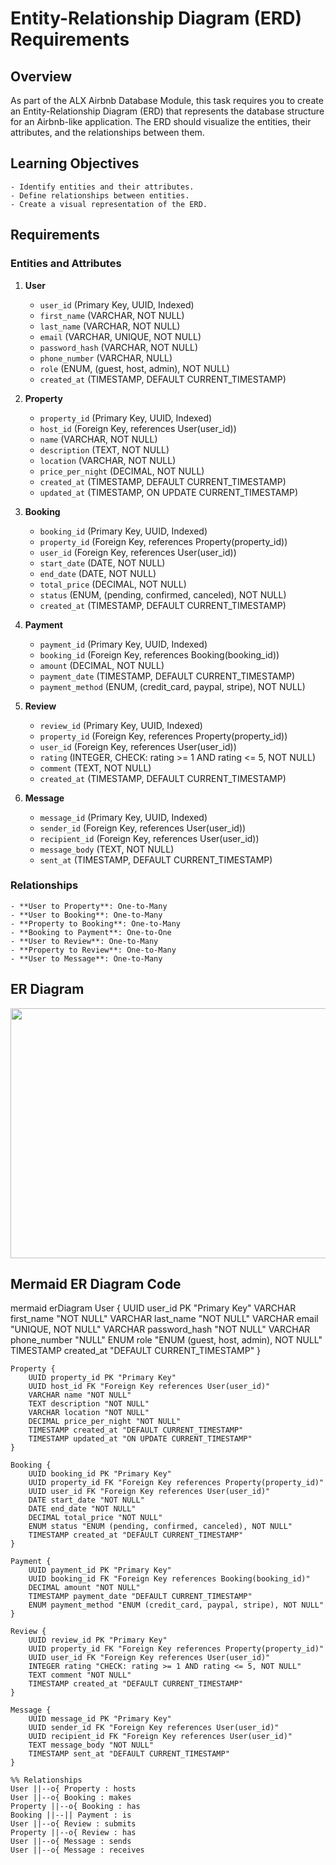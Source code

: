 # Entity-Relationship Diagram (ERD) Requirements

## Overview

As part of the ALX Airbnb Database Module, this task requires you to create an Entity-Relationship Diagram (ERD) that represents the database structure for an Airbnb-like application. The ERD should visualize the entities, their attributes, and the relationships between them.

## Learning Objectives
    - Identify entities and their attributes.
    - Define relationships between entities.
    - Create a visual representation of the ERD.

## Requirements

### Entities and Attributes

1. **User**
      - `user_id` (Primary Key, UUID, Indexed)
      - `first_name` (VARCHAR, NOT NULL)
      - `last_name` (VARCHAR, NOT NULL)
      - `email` (VARCHAR, UNIQUE, NOT NULL)
      - `password_hash` (VARCHAR, NOT NULL)
      - `phone_number` (VARCHAR, NULL)
      - `role` (ENUM, (guest, host, admin), NOT NULL)
      - `created_at` (TIMESTAMP, DEFAULT CURRENT_TIMESTAMP)

2. **Property**
      - `property_id` (Primary Key, UUID, Indexed)
      - `host_id` (Foreign Key, references User(user_id))
      - `name` (VARCHAR, NOT NULL)
      - `description` (TEXT, NOT NULL)
      - `location` (VARCHAR, NOT NULL)
      - `price_per_night` (DECIMAL, NOT NULL)
      - `created_at` (TIMESTAMP, DEFAULT CURRENT_TIMESTAMP)
      - `updated_at` (TIMESTAMP, ON UPDATE CURRENT_TIMESTAMP)

3. **Booking**
      - `booking_id` (Primary Key, UUID, Indexed)
      - `property_id` (Foreign Key, references Property(property_id))
      - `user_id` (Foreign Key, references User(user_id))
      - `start_date` (DATE, NOT NULL)
      - `end_date` (DATE, NOT NULL)
      - `total_price` (DECIMAL, NOT NULL)
      - `status` (ENUM, (pending, confirmed, canceled), NOT NULL)
      - `created_at` (TIMESTAMP, DEFAULT CURRENT_TIMESTAMP)

4. **Payment**
      - `payment_id` (Primary Key, UUID, Indexed)
      - `booking_id` (Foreign Key, references Booking(booking_id))
      - `amount` (DECIMAL, NOT NULL)
      - `payment_date` (TIMESTAMP, DEFAULT CURRENT_TIMESTAMP)
      - `payment_method` (ENUM, (credit_card, paypal, stripe), NOT NULL)

5. **Review**
      - `review_id` (Primary Key, UUID, Indexed)
      - `property_id` (Foreign Key, references Property(property_id))
      - `user_id` (Foreign Key, references User(user_id))
      - `rating` (INTEGER, CHECK: rating >= 1 AND rating <= 5, NOT NULL)
      - `comment` (TEXT, NOT NULL)
      - `created_at` (TIMESTAMP, DEFAULT CURRENT_TIMESTAMP)

6. **Message**
      - `message_id` (Primary Key, UUID, Indexed)
      - `sender_id` (Foreign Key, references User(user_id))
      - `recipient_id` (Foreign Key, references User(user_id))
      - `message_body` (TEXT, NOT NULL)
      - `sent_at` (TIMESTAMP, DEFAULT CURRENT_TIMESTAMP)

### Relationships
    - **User to Property**: One-to-Many
    - **User to Booking**: One-to-Many
    - **Property to Booking**: One-to-Many
    - **Booking to Payment**: One-to-One
    - **User to Review**: One-to-Many
    - **Property to Review**: One-to-Many
    - **User to Message**: One-to-Many

## ER Diagram
<p align="center" width="100%">
    <img height="400" width="600" src="https://github.com/vikkirkobane/alx-airbnb-database/ERD/diagram.svg">
</p>

## Mermaid ER Diagram Code

mermaid
erDiagram
    User {
        UUID user_id PK "Primary Key"
        VARCHAR first_name "NOT NULL"
        VARCHAR last_name "NOT NULL"
        VARCHAR email "UNIQUE, NOT NULL"
        VARCHAR password_hash "NOT NULL"
        VARCHAR phone_number "NULL"
        ENUM role "ENUM (guest, host, admin), NOT NULL"
        TIMESTAMP created_at "DEFAULT CURRENT_TIMESTAMP"
    }

    Property {
        UUID property_id PK "Primary Key"
        UUID host_id FK "Foreign Key references User(user_id)"
        VARCHAR name "NOT NULL"
        TEXT description "NOT NULL"
        VARCHAR location "NOT NULL"
        DECIMAL price_per_night "NOT NULL"
        TIMESTAMP created_at "DEFAULT CURRENT_TIMESTAMP"
        TIMESTAMP updated_at "ON UPDATE CURRENT_TIMESTAMP"
    }

    Booking {
        UUID booking_id PK "Primary Key"
        UUID property_id FK "Foreign Key references Property(property_id)"
        UUID user_id FK "Foreign Key references User(user_id)"
        DATE start_date "NOT NULL"
        DATE end_date "NOT NULL"
        DECIMAL total_price "NOT NULL"
        ENUM status "ENUM (pending, confirmed, canceled), NOT NULL"
        TIMESTAMP created_at "DEFAULT CURRENT_TIMESTAMP"
    }

    Payment {
        UUID payment_id PK "Primary Key"
        UUID booking_id FK "Foreign Key references Booking(booking_id)"
        DECIMAL amount "NOT NULL"
        TIMESTAMP payment_date "DEFAULT CURRENT_TIMESTAMP"
        ENUM payment_method "ENUM (credit_card, paypal, stripe), NOT NULL"
    }

    Review {
        UUID review_id PK "Primary Key"
        UUID property_id FK "Foreign Key references Property(property_id)"
        UUID user_id FK "Foreign Key references User(user_id)"
        INTEGER rating "CHECK: rating >= 1 AND rating <= 5, NOT NULL"
        TEXT comment "NOT NULL"
        TIMESTAMP created_at "DEFAULT CURRENT_TIMESTAMP"
    }

    Message {
        UUID message_id PK "Primary Key"
        UUID sender_id FK "Foreign Key references User(user_id)"
        UUID recipient_id FK "Foreign Key references User(user_id)"
        TEXT message_body "NOT NULL"
        TIMESTAMP sent_at "DEFAULT CURRENT_TIMESTAMP"
    }

    %% Relationships
    User ||--o{ Property : hosts
    User ||--o{ Booking : makes
    Property ||--o{ Booking : has
    Booking ||--|| Payment : is
    User ||--o{ Review : submits
    Property ||--o{ Review : has
    User ||--o{ Message : sends
    User ||--o{ Message : receives
